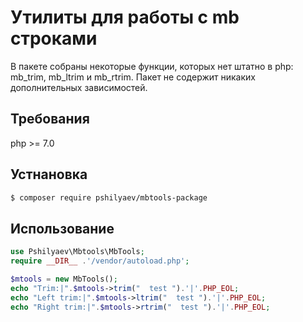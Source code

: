 # Утилиты для работы с mb строками

В пакете собраны некоторые функции, которых нет штатно в php: mb_trim, mb_ltrim и mb_rtrim. Пакет не содержит никаких дополнительных зависимостей.

## Требования

php >= 7.0

## Устнановка

```bash
$ composer require pshilyaev/mbtools-package
```

## Использование

```php
use Pshilyaev\Mbtools\MbTools;
require __DIR__ .'/vendor/autoload.php';

$mtools = new MbTools();
echo "Trim:|".$mtools->trim("  test ").'|'.PHP_EOL;
echo "Left trim:|".$mtools->ltrim("  test ").'|'.PHP_EOL;
echo "Right trim:|".$mtools->rtrim("  test ").'|'.PHP_EOL;
```
